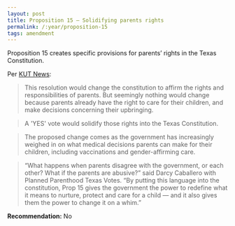 ```yaml
---
layout: post
title: Proposition 15 – Solidifying parents rights
permalink: /:year/proposition-15
tags: amendment
---
```


Proposition 15 creates specific provisions for parents’ rights in the Texas
Constitution.

Per [KUT News][KU]:

> This resolution would change the constitution to affirm the rights and
> responsibilities of parents. But seemingly nothing would change because
> parents already have the right to care for their children, and make decisions
> concerning their upbringing.

> A 'YES' vote would solidify those rights into the Texas Constitution.

> The proposed change comes as the government has increasingly weighed in on
> what medical decisions parents can make for their children, including
> vaccinations and gender-affirming care.

> “What happens when parents disagree with the government, or each other? What
> if the parents are abusive?” said Darcy Caballero with Planned Parenthood
> Texas Votes. “By putting this language into the constitution, Prop 15 gives
> the government the power to redefine what it means to nurture, protect and
> care for a child — and it also gives them the power to change it on a whim.”

**Recommendation:** No

[KU]: https://www.kut.org/2025-10-15/your-guide-to-all-17-of-texas-proposed-constitutional-amendments-on-the-ballot-this-november

